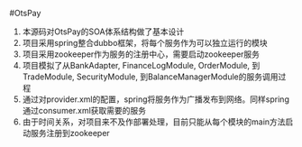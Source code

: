 #OtsPay

1. 本源码对OtsPay的SOA体系结构做了基本设计
2. 项目采用spring整合dubbo框架，将每个服务作为可以独立运行的模块
3. 项目采用zookeeper作为服务的注册中心，需要启动zookeeper服务
4. 项目模拟了从BankAdapter, FinanceLogModule, OrderModule, 到TradeModule, SecurityModule, 到BalanceManagerModule的服务调用过程
5. 通过对provider.xml的配置，spring将服务作为广播发布到网络。同样spring通过consumer.xml获取需要的服务
6. 由于时间关系，对项目来不及作部署处理，目前只能从每个模块的main方法启动服务注册到zookeeper

